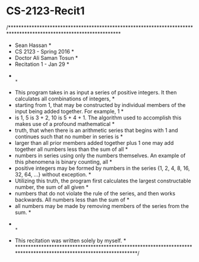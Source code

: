 # CS-2123-Recit1

/*******************************************************************************************************************
* Sean Hassan                                                                                                      *
* CS 2123 - Spring 2016                                                                                            *
* Doctor Ali Saman Tosun                                                                                           *
* Recitation 1 - Jan 29                                                                                            *
*                                                                                                                  *
* This program takes in as input a series of positive integers. It then calculates all combinations of integers,   *
* starting from 1, that may be constructed by individual members of the input being added together. For example, 1 *
* is 1, 5 is 3 + 2, 10 is 5 + 4 + 1. The algorithm used to accomplish this makes use of a profound mathematical    *
* truth, that when there is an arithmetic series that begins with 1 and continues such that no number in series is *
* larger than all prior members  added together plus 1 one may add together all numbers less than the sum of all   *
* numbers in series using only the numbers themselves. An example of this phenomena is binary counting, all        *
* positive integers may be formed by numbers in the series {1, 2, 4, 8, 16, 32, 64, ...} without exception.        *
* Utilizing this truth, the program first calculates the largest constructable number, the sum of all given        *
* numbers that do not violate the rule of the series, and then works backwards. All numbers less than the sum of   *
* all numbers may be made by removing members of the series from the sum.                                          *
*                                                                                                                  *
* This recitation was written solely by myself.                                                                    *
*******************************************************************************************************************/
